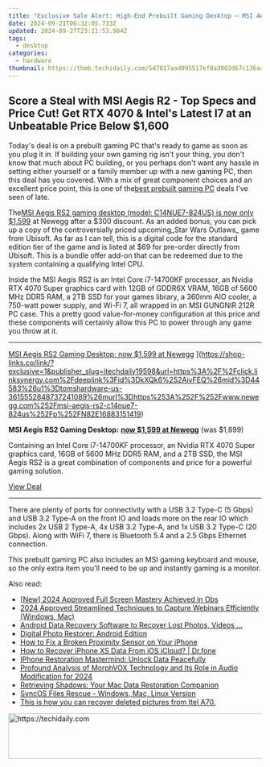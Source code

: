 ```yaml
---
title: "Exclusive Sale Alert: High-End Prebuilt Gaming Desktop – MSI Aegis R2 Featuring RTX 4070 Super + Intel I7 at an Unbeatable Price Below $1,600"
date: 2024-09-21T06:32:05.733Z
updated: 2024-09-27T23:11:53.984Z
tags:
  - desktop
categories:
  - hardware
thumbnail: https://thmb.techidaily.com/5d7817aad095517ef8a3802d67c136a4ed2562ac9acdb56f193b79911b70ed6c.png
---
```


## Score a Steal with MSI Aegis R2 - Top Specs and Price Cut! Get RTX 4070 & Intel's Latest I7 at an Unbeatable Price Below $1,600

Today's deal is on a prebuilt gaming PC that's ready to game as soon as you plug it in. If building your own gaming rig isn't your thing, you don't know that much about PC building, or you perhaps don't want any hassle in setting either yourself or a family member up with a new gaming PC, then this deal has you covered. With a mix of great component choices and an excellent price point, this is one of the[best prebuilt gaming PC](https://www.tomshardware.com/best-picks/best-gaming-pcs) deals I've seen of late.

 The[MSI Aegis RS2 gaming desktop (model: C14NUE7-824US) is now only $1,599](https://click.linksynergy.com/deeplink?id=kXQk6%2AivFEQ&mid=44583&u1=tomshardware-us-7104703477153757966&murl=https%3A%2F%2Fwww.newegg.com%2Fmsi-aegis-rs2-c14nue7-824us%2Fp%2FN82E16883151419) at Newegg after a $300 discount. As an added bonus, you can pick up a copy of the controversially priced upcoming_Star Wars Outlaws_ game from Ubisoft. As far as I can tell, this is a digital code for the standard edition tier of the game and is listed at $69 for pre-order directly from Ubisoft. This is a bundle offer add-on that can be redeemed due to the system containing a qualifying Intel CPU.

 Inside the MSI Aegis RS2 is an Intel Core i7-14700KF processor, an Nvidia RTX 4070 Super graphics card with 12GB of GDDR6X VRAM, 16GB of 5600 MHz DDR5 RAM, a 2TB SSD for your games library, a 360mm AIO cooler, a 750-watt power supply, and Wi-Fi 7, all wrapped in an MSI GUNGNIR 212R PC case. This a pretty good value-for-money configuration at this price and these components will certainly allow this PC to power through any game you throw at it.

---

[MSI Aegis RS2 Gaming Desktop: now $1,599 at Newegg](https://cdn.mos.cms.futurecdn.net/Jd4r3KtmnuLweM79XefUQL-200-100.png "MSI Aegis RS2 Gaming Desktop: now $1,599 at Newegg") ](https://shop-links.co/link/?exclusive=1&publisher_slug=itechdaily19598&url=https%3A%2F%2Fclick.linksynergy.com%2Fdeeplink%3Fid%3DkXQk6%252AivFEQ%26mid%3D44583%26u1%3Dtomshardware-us-3615552848737241089%26murl%3Dhttps%253A%252F%252Fwww.newegg.com%252Fmsi-aegis-rs2-c14nue7-824us%252Fp%252FN82E16883151419)

**MSI Aegis RS2 Gaming Desktop:** [**now $1,599 at Newegg**](https://shop-links.co/link/?exclusive=1&publisher_slug=itechdaily19598&url=https%3A%2F%2Fclick.linksynergy.com%2Fdeeplink%3Fid%3DkXQk6%252AivFEQ%26mid%3D44583%26u1%3Dtomshardware-us-2708999796011463576%26murl%3Dhttps%253A%252F%252Fwww.newegg.com%252Fmsi-aegis-rs2-c14nue7-824us%252Fp%252FN82E16883151419) (was $1,899)  
  
 Containing an Intel Core i7-14700KF processor, an Nvidia RTX 4070 Super graphics card, 16GB of 5600 MHz DDR5 RAM, and a 2TB SSD, the MSI Aegis RS2 is a great combination of components and price for a powerful gaming solution.

[View Deal](https://shop-links.co/link/?exclusive=1&publisher_slug=itechdaily19598&url=https%3A%2F%2Fclick.linksynergy.com%2Fdeeplink%3Fid%3DkXQk6%252AivFEQ%26mid%3D44583%26u1%3Dtomshardware-us-3615552848737241089%26murl%3Dhttps%253A%252F%252Fwww.newegg.com%252Fmsi-aegis-rs2-c14nue7-824us%252Fp%252FN82E16883151419)

---

 There are plenty of ports for connectivity with a USB 3.2 Type-C (5 Gbps) and USB 3.2 Type-A on the front IO and loads more on the rear IO which includes 2x USB 2 Type-A, 4x USB 3.2 Type-A, and 1x USB 3.2 Type-C (20 Gbps). Along with WiFi 7, there is Bluetooth 5.4 and a 2.5 Gbps Ethernet connection.

 This prebuilt gaming PC also includes an MSI gaming keyboard and mouse, so the only extra item you'll need to be up and instantly gaming is a monitor.

<ins class="adsbygoogle"
     style="display:block"
     data-ad-format="autorelaxed"
     data-ad-client="ca-pub-7571918770474297"
     data-ad-slot="1223367746"></ins>

<ins class="adsbygoogle"
     style="display:block"
     data-ad-client="ca-pub-7571918770474297"
     data-ad-slot="8358498916"
     data-ad-format="auto"
     data-full-width-responsive="true"></ins>

<span class="atpl-alsoreadstyle">Also read:</span>
<div><ul>
<li><a href="https://screen-activity-recording.techidaily.com/new-2024-approved-full-screen-mastery-achieved-in-obs/"><u>[New] 2024 Approved Full Screen Mastery Achieved in Obs</u></a></li>
<li><a href="https://desktop-recording.techidaily.com/2024-approved-streamlined-techniques-to-capture-webinars-efficiently-windows-mac/"><u>2024 Approved Streamlined Techniques to Capture Webinars Efficiently (Windows, Mac)</u></a></li>
<li><a href="https://data-recovery.techidaily.com/android-data-recovery-software-to-recover-lost-photos-videos/"><u>Android Data Recovery Software to Recover Lost Photos, Videos ...</u></a></li>
<li><a href="https://data-recovery.techidaily.com/digital-photo-restorer-android-edition/"><u>Digital Photo Restorer: Android Edition</u></a></li>
<li><a href="https://fox-that.techidaily.com/how-to-fix-a-broken-proximity-sensor-on-your-iphone/"><u>How to Fix a Broken Proximity Sensor on Your iPhone</u></a></li>
<li><a href="https://blog-min.techidaily.com/how-to-recover-iphone-xs-data-from-ios-icloud-drfone-by-drfone-ios-data-recovery-ios-data-recovery/"><u>How to Recover iPhone XS Data From iOS iCloud? | Dr.fone</u></a></li>
<li><a href="https://data-recovery.techidaily.com/iphone-restoration-mastermind-unlock-data-peacefully/"><u>IPhone Restoration Mastermind: Unlock Data Peacefully</u></a></li>
<li><a href="https://fox-glue.techidaily.com/profound-analysis-of-morphvox-technology-and-its-role-in-audio-modification-for-2024/"><u>Profound Analysis of MorphVOX Technology and Its Role in Audio Modification for 2024</u></a></li>
<li><a href="https://data-recovery.techidaily.com/retrieving-shadows-your-mac-data-restoration-companion/"><u>Retrieving Shadows: Your Mac Data Restoration Companion</u></a></li>
<li><a href="https://data-recovery.techidaily.com/syncos-files-rescue-windows-mac-linux-version/"><u>SyncOS Files Rescue - Windows, Mac, Linux Version</u></a></li>
<li><a href="https://techidaily.com/this-is-how-you-can-recover-deleted-pictures-from-itel-a70-by-fonelab-android-recover-pictures/"><u>This is how you can recover deleted pictures from Itel A70.</u></a></li>
</ul></div>

<!-- affiliate ads begin -->
<a href="https://aligracehair.sjv.io/c/5597632/1972698/19272" target="_top" id="1972698">
  <img src="//a.impactradius-go.com/display-ad/19272-1972698" border="0" alt="https://techidaily.com" width="728" height="90"/>
</a>
<img height="0" width="0" src="https://aligracehair.sjv.io/i/5597632/1972698/19272" style="position:absolute;visibility:hidden;" border="0" />
<!-- affiliate ads end -->

